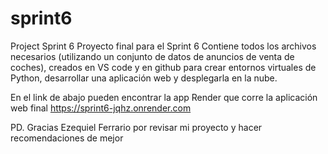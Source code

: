 # sprint6
Project Sprint 6
Proyecto final para el Sprint 6
Contiene todos los archivos necesarios (utilizando un conjunto de datos de anuncios de venta de coches), creados en VS code y en github para crear entornos virtuales de Python, desarrollar una aplicación web y desplegarla en la nube. 

En el link de abajo pueden encontrar la app Render que corre la aplicación web final
https://sprint6-jqhz.onrender.com

PD.
Gracias Ezequiel Ferrario por revisar mi proyecto y hacer recomendaciones de mejor
